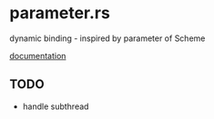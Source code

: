 # parameter.rs
dynamic binding - inspired by parameter of Scheme

[documentation](https://docs.rs/parameter)

## TODO

+ handle subthread

